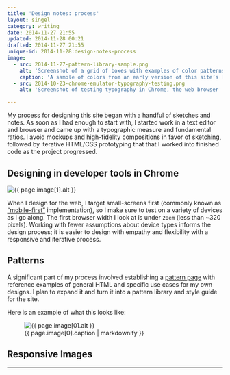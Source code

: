 ```yaml
---
title: 'Design notes: process'
layout: singel
category: writing
date: 2014-11-27 21:55
updated: 2014-11-28 00:21
drafted: 2014-11-27 21:55
unique-id: 2014-11-28:design-notes-process
image:
  - src: 2014-11-27-pattern-library-sample.png
    alt: 'Screenshot of a grid of boxes with examples of color patterns from this website'
    caption: 'A sample of colors from an early version of this site’s [pattern library](/patterns). This is only a screenshot from the pattern library captured 2014-11-28.'
  - src: 2014-10-23-chrome-emulator-typography-testing.png
    alt: 'Screenshot of testing typography in Chrome, the web browser'

---
```


My process for designing this site began with a handful of sketches and notes. As soon as I had enough to start with, I started work in a text editor and browser and came up with a typographic measure and fundamental ratios. I avoid mockups and high-fidelity compositions in favor of sketching, followed by iterative HTML/CSS prototyping that that I worked into finished code as the project progressed.

<aside class="ancillary">
  <h1>Designing in developer tools in Chrome</h1>
  <img
  src="{{ site.image-url }}/{{ page.image[1].src }}" 
  alt="{{ page.image[1].alt }}"
>
</aside>

When I design for the web, I target small-screens first (commonly known as [“mobile-first”](http://www.abookapart.com/products/mobile-first) implementation), so I make sure to test on a variety of devices as I go along. The first browser width I look at is under `20em` (less than ~320 pixels). Working with fewer assumptions about device types informs the design process; it is easier to design with empathy and flexibility with a responsive and iterative process.

## Patterns

A significant part of my process involved establishing a [pattern page](/patterns) with reference examples of general HTML and specific use cases for my own designs. I plan to expand it and turn it into a pattern library and style guide for the site.

Here is an example of what this looks like:

<figure class="wide">
  <img
    src="{{ site.image-url }}/{{ page.image[0].src }}" 
    alt="{{ page.image[0].alt }}"
>
  <figcaption>{{ page.image[0].caption | markdownify }}</figcaption>
</figure>

## Responsive Images

- - -